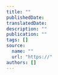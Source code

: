 ```yaml
---
title: ""
publishedDate:
translatedDate:
description: ""
publication: ""
tags: []
source:
  name: ""
  url: "https://"
authors: []
---
```


#
